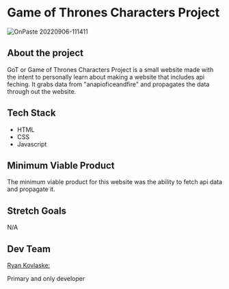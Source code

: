 # Game of Thrones Characters Project

![OnPaste 20220906-111411](https://i.imgur.com/e6P0OsU.png)


## About the project

GoT or Game of Thrones Characters Project is a small website made with the intent to personally learn about making a website that includes api feching. It grabs data from "anapioficeandfire" and propagates the data through out the website.
## Tech Stack

* HTML
* CSS
* Javascript

## Minimum Viable Product

The minimum viable product for this website was the ability to fetch api data and propagate it.

## Stretch Goals

N/A

## Dev Team

[Ryan Kovlaske:](https://github.com/Rkovl)

Primary and only developer
